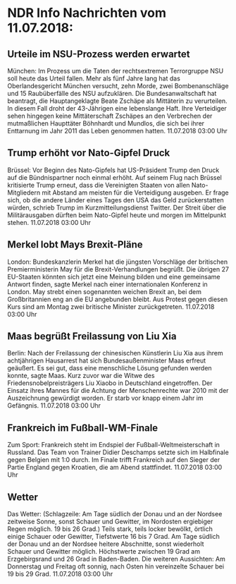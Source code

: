 # NDR Info Nachrichten vom 11.07.2018:


## Urteile im NSU-Prozess werden erwartet
München: Im Prozess um die Taten der rechtsextremen Terrorgruppe NSU soll heute das Urteil fallen. Mehr als fünf Jahre lang hat das Oberlandesgericht München versucht, zehn Morde, zwei Bombenanschläge und 15 Raubüberfälle des NSU aufzuklären. Die Bundesanwaltschaft hat beantragt, die Hauptangeklagte Beate Zschäpe als Mittäterin zu verurteilen. In diesem Fall droht der 43-Jährigen eine lebenslange Haft. Ihre Verteidiger sehen hingegen keine Mittäterschaft Zschäpes an den Verbrechen der mutmaßlichen Haupttäter Böhnhardt und Mundlos, die sich bei ihrer Enttarnung im Jahr 2011 das Leben genommen hatten. 11.07.2018 03:00 Uhr 

## Trump erhöht vor Nato-Gipfel Druck
Brüssel: Vor Beginn des Nato-Gipfels hat US-Präsident Trump den Druck auf die Bündnispartner noch einmal erhöht. Auf seinem Flug nach Brüssel kritisierte Trump erneut, dass die Vereinigten Staaten von allen Nato-Mitgliedern mit Abstand am meisten für die Verteidigung ausgeben. Er frage sich, ob die andere Länder eines Tages den USA das Geld zurückerstatten würden, schrieb Trump im Kurzmitteilungsdienst Twitter. Der Streit über die Militärausgaben dürften beim Nato-Gipfel heute und morgen im Mittelpunkt stehen. 11.07.2018 03:00 Uhr 

## Merkel lobt Mays Brexit-Pläne
London: 	Bundeskanzlerin Merkel hat die jüngsten Vorschläge der britischen Premierministerin May für die Brexit-Verhandlungen begrüßt. Die übrigen 27 EU-Staaten könnten sich jetzt eine Meinung bilden und eine gemeinsame Antwort finden, sagte Merkel nach einer internationalen Konferenz in London. May strebt einen sogenannten weichen Brexit an, bei dem Großbritannien eng an die EU angebunden bleibt. Aus Protest gegen diesen Kurs sind am Montag zwei britische Minister zurückgetreten. 11.07.2018 03:00 Uhr 

## Maas begrüßt Freilassung von Liu Xia
Berlin: Nach der Freilassung der chinesischen Künstlerin Liu Xia aus ihrem achtjährigen Hausarrest hat sich Bundesaußenminister Maas erfreut geäußert. Es sei gut, dass eine menschliche Lösung gefunden werden konnte, sagte Maas. Kurz zuvor war die Witwe des Friedensnobelpreisträgers Liu Xiaobo in Deutschland eingetroffen. Der Einsatz ihres Mannes für die Achtung der Menschenrechte war 2010 mit der Auszeichnung gewürdigt worden. Er starb vor knapp einem Jahr im Gefängnis. 11.07.2018 03:00 Uhr 

## Frankreich im Fußball-WM-Finale
Zum Sport: 	Frankreich steht im Endspiel der Fußball-Weltmeisterschaft in Russland. Das Team von Trainer Didier Deschamps setzte sich im Halbfinale gegen Belgien mit 1:0 durch. Im Finale trifft Frankreich auf den Sieger der Partie England gegen Kroatien, die am Abend stattfindet. 11.07.2018 03:00 Uhr 

## Wetter
Das Wetter:
(Schlagzeile: Am Tage südlich der Donau und an der Nordsee zeitweise Sonne, sonst Schauer und Gewitter, im Nordosten ergiebiger Regen möglich. 19 bis 26 Grad.) Teils stark, teils locker bewölkt, örtlich einige Schauer oder Gewitter,  Tiefstwerte 16 bis 7 Grad. Am Tage südlich der Donau und an der Nordsee heitere Abschnitte, sonst wiederholt Schauer und Gewitter möglich. Höchstwerte zwischen 19 Grad am Erzgebirgsrand und 26 Grad in Baden-Baden. Die weiteren Aussichten: Am Donnerstag und Freitag oft sonnig, nach Osten hin vereinzelte Schauer bei 19 bis 29 Grad. 11.07.2018 03:00 Uhr 
